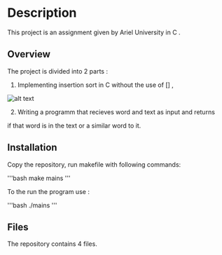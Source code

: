 # Description 

This project is an assignment given by Ariel University in C .

## Overview

The project is divided into 2 parts : 

1. Implementing insertion sort in C without the use of [] ,

![alt text](https://memegenerator.net/img/instances/53356670.jpg)

2. Writing a programm that recieves word and text as input and returns 

if that word is in the text or a similar word to it.

## Installation 

Copy the repository, run makefile with following commands:

'''bash
make mains
'''

To the run the program use : 

'''bash
./mains
'''

## Files

The repository contains 4 files.

